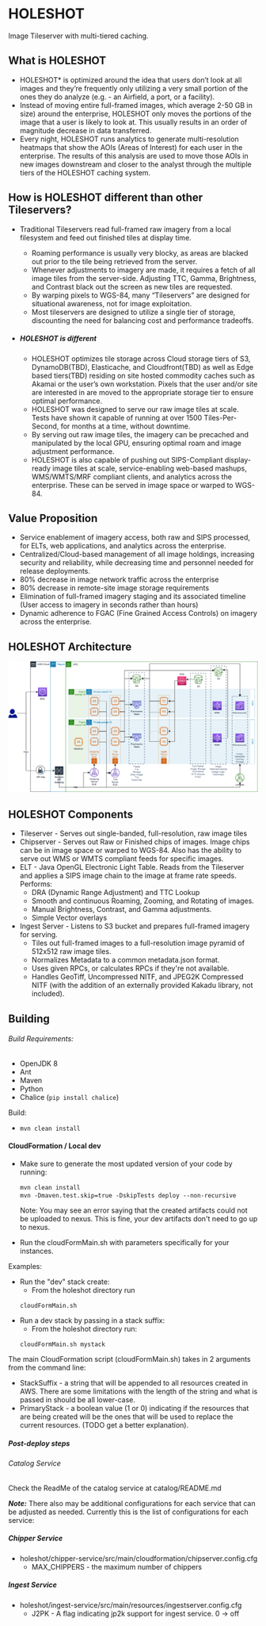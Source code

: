 # HOLESHOT
Image Tileserver with multi-tiered caching.   

## What is HOLESHOT

- HOLESHOT* is optimized around the idea that users don’t look at all images and they’re frequently only utilizing a very small portion of the ones they do analyze (e.g. - an Airfield, a port, or a facility).
- Instead of moving entire full-framed images, which average 2-50 GB in size) around the enterprise, HOLESHOT only moves the portions of the image that a user is likely to look at. This usually results in an order of magnitude decrease in data transferred.
- Every night, HOLESHOT runs analytics to generate multi-resolution heatmaps that show the AOIs (Areas of Interest) for each user in the enterprise. The results of this analysis are used to move those AOIs in new images downstream and closer to the analyst through the multiple tiers of the HOLESHOT caching system. 

## How is HOLESHOT different than other Tileservers?

- Traditional Tileservers read full-framed raw imagery from a local filesystem and feed out finished tiles at display time.

  - Roaming performance is usually very blocky, as areas are blacked out prior to the tile being retrieved from the server.
  - Whenever adjustments to imagery are made, it requires a fetch of all image tiles from the server-side. Adjusting TTC, Gamma, Brightness, and Contrast black out the screen as new tiles are requested.
  - By warping pixels to WGS-84, many “Tileservers” are designed for situational awareness, not for image exploitation.
  - Most tileservers are designed to utilize a single tier of storage, discounting the need for balancing cost and performance tradeoffs.

- ##### HOLESHOT is different

  - HOLESHOT optimizes tile storage across Cloud storage tiers of S3, DynamoDB(TBD), Elasticache, and Cloudfront(TBD) as well as Edge based tiers(TBD) residing on site hosted commodity caches such as Akamai or the user’s own workstation.  Pixels that the user and/or site are interested in are moved to the appropriate storage tier to ensure optimal performance.
  - HOLESHOT was designed to serve our raw image tiles at scale. Tests have shown it capable of running at over 1500 Tiles-Per-Second, for months at a time, without downtime.
  - By serving out raw image tiles, the imagery can be precached and manipulated by the local GPU, ensuring optimal roam and image adjustment performance.
  - HOLESHOT is also capable of pushing out SIPS-Compliant display-ready image tiles at scale, service-enabling web-based mashups, WMS/WMTS/MRF compliant clients, and analytics across the enterprise. These can be served in image space or warped to WGS-84.

## Value Proposition

- Service enablement of imagery access, both raw and SIPS processed, for ELTs, web applications, and analytics across the enterprise.
- Centralized/Cloud-based management of all image holdings, increasing security and reliability, while decreasing time and personnel needed for release deployments.
- 80% decrease in image network traffic across the enterprise
- 80% decrease in remote-site image storage requirements
- Elimination of full-framed imagery staging and its associated timeline (User access to imagery in seconds rather than hours)
- Dynamic adherence to FGAC (Fine Grained Access Controls) on imagery across the enterprise.

## HOLESHOT Architecture

![Architecture](./images/Architecture.png)

## HOLESHOT Components

- Tileserver - Serves out single-banded, full-resolution, raw image tiles
- Chipserver - Serves out Raw or Finished chips of images.   Image chips can be in image space or warped to WGS-84.  Also has the ability to serve out WMS or WMTS compliant feeds for specific images.
- ELT - Java OpenGL Electronic Light Table.  Reads from the Tileserver and applies a SIPS image chain to the image at frame rate speeds.   Performs:
  - DRA (Dynamic Range Adjustment) and TTC Lookup
  - Smooth and continuous Roaming, Zooming, and Rotating of images.
  - Manual Brightness, Contrast, and Gamma adjustments.
  - Simple Vector overlays
- Ingest Server - Listens to S3 bucket and prepares full-framed imagery for serving.
  - Tiles out full-framed images to a full-resolution image pyramid of 512x512 raw image tiles.
  - Normalizes Metadata to a common metadata.json format.
  - Uses given RPCs, or calculates RPCs if they're not available.
  - Handles GeoTiff, Uncompressed NITF, and JPEG2K Compressed NITF (with the addition of an externally provided Kakadu library, not included).

## Building

###### Build Requirements:

- OpenJDK 8
- Ant
- Maven
- Python
- Chalice (`pip install chalice`)

Build:
- `mvn clean install`

#### CloudFormation / Local dev

 - Make sure to generate the most updated version of your code by running:

	```
	mvn clean install
	mvn -Dmaven.test.skip=true -DskipTests deploy --non-recursive
	```
	
	Note: You may see an error saying that the created artifacts could not be uploaded to nexus.  This is fine, your dev artifacts don't need to go up to nexus.
	
 - Run the cloudFormMain.sh with parameters specifically for your instances.

Examples:
- Run the "dev" stack create:
  - From the holeshot directory run
  ```	 
  cloudFormMain.sh
  ```
- Run a dev stack by passing in a stack suffix:
	- From the holeshot directory run:
  ```
  cloudFormMain.sh mystack
  ```
	 

The main CloudFormation script (cloudFormMain.sh) takes in 2 arguments from the command line:

- StackSuffix - a string that will be appended to all resources created in AWS.  There are some limitations with the length of the string and what is passed in should be all lower-case.
- PrimaryStack - a boolean value (1 or 0) indicating if the resources that are being created will be the ones that will be used to replace the current resources. (TODO get a better explanation).

##### Post-deploy steps
###### Catalog Service
Check the ReadMe of the catalog service at catalog/README.md

***Note:*** There also may be additional configurations for each service that can be adjusted as needed.  Currently this is the list of configurations for each service:

##### Chipper Service
- holeshot/chipper-service/src/main/cloudformation/chipserver.config.cfg
  - MAX_CHIPPERS - the maximum number of chippers
		 
##### Ingest Service
- holeshot/ingest-service/src/main/resources/ingestserver.config.cfg
	- J2PK - A flag indicating jp2k support for ingest service. 0 -> off
